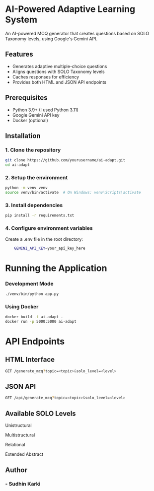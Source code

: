 # AI-Powered Adaptive Learning System

An AI-powered MCQ generator that creates questions based on SOLO Taxonomy levels, using Google's Gemini API.

## Features

- Generates adaptive multiple-choice questions
- Aligns questions with SOLO Taxonomy levels
- Caches responses for efficiency
- Provides both HTML and JSON API endpoints

## Prerequisites

- Python 3.9+ (I used Python 3.11)
- Google Gemini API key
- Docker (optional)

## Installation

### 1. Clone the repository
```bash
git clone https://github.com/yourusername/ai-adapt.git
cd ai-adapt
```

### 2. Setup the environment
```bash
python -m venv venv
source venv/bin/activate  # On Windows: venv\Scripts\activate
```

### 3. Install dependencies
```bash
pip install -r requirements.txt
```

### 4. Configure environment variables
Create a .env file in the root directory:
```bash
    GEMINI_API_KEY=your_api_key_here
```

# Running the Application
### Development Mode
```bash
./venv/bin/python app.py
```

### Using Docker
```bash
docker build -t ai-adapt .
docker run -p 5000:5000 ai-adapt
```


# API Endpoints

## HTML Interface
```bash
GET /generate_mcq?topic=<topic>&solo_level=<level>
```

## JSON API
```bash
GET /api/generate_mcq?topic=<topic>&solo_level=<level>
```


## Available SOLO Levels
Unistructural

Multistructural

Relational

Extended Abstract


## Author
### - Sudhin Karki
